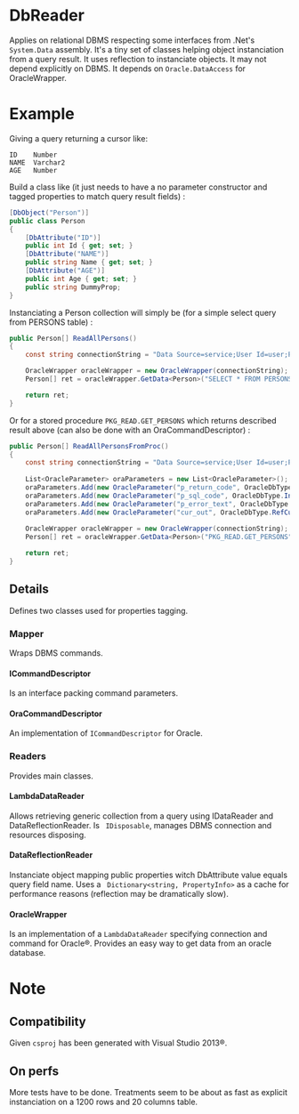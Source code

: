 # DbReader
Applies on relational DBMS respecting some interfaces from .Net's ```System.Data``` assembly. It's a tiny set of classes helping object instanciation from a query result. It uses reflection to instanciate objects. It may not depend explicitly on DBMS. It depends on ```Oracle.DataAccess``` for OracleWrapper.

# Example
Giving a query returning a cursor like:
```
ID    Number
NAME  Varchar2
AGE   Number
```

Build a class like (it just needs to have a no parameter constructor and tagged properties to match query result fields) :
```csharp
[DbObject("Person")]
public class Person
{
    [DbAttribute("ID")]
    public int Id { get; set; }
    [DbAttribute("NAME")]
    public string Name { get; set; }
    [DbAttribute("AGE")]
    public int Age { get; set; }
    public string DummyProp;
}
```

Instanciating a Person collection will simply be (for a simple select query from PERSONS table) :
```csharp
public Person[] ReadAllPersons()
{
    const string connectionString = "Data Source=service;User Id=user;Password=pwd;";

    OracleWrapper oracleWrapper = new OracleWrapper(connectionString);
    Person[] ret = oracleWrapper.GetData<Person>("SELECT * FROM PERSONS").ToArray();

    return ret;
}
```
Or for a stored procedure ```PKG_READ.GET_PERSONS``` which returns described result above (can also be done with an OraCommandDescriptor) :
```csharp
public Person[] ReadAllPersonsFromProc()
{
    const string connectionString = "Data Source=service;User Id=user;Password=pwd;";
    
    List<OracleParameter> oraParameters = new List<OracleParameter>();
    oraParameters.Add(new OracleParameter("p_return_code", OracleDbType.Int32, ParameterDirection.Output));
    oraParameters.Add(new OracleParameter("p_sql_code", OracleDbType.Int32, ParameterDirection.Output));
    oraParameters.Add(new OracleParameter("p_error_text", OracleDbType.Varchar2, ParameterDirection.Output));
    oraParameters.Add(new OracleParameter("cur_out", OracleDbType.RefCursor, ParameterDirection.Output));
    
    OracleWrapper oracleWrapper = new OracleWrapper(connectionString);
    Person[] ret = oracleWrapper.GetData<Person>("PKG_READ.GET_PERSONS", oraParameters).ToArray();

    return ret;
}
```


## Details
Defines two classes used for properties tagging.

### Mapper
Wraps DBMS commands.

#### ICommandDescriptor
Is an interface packing command parameters.

#### OraCommandDescriptor
An implementation of ```ICommandDescriptor``` for Oracle.

### Readers
Provides main classes. 

#### LambdaDataReader 
Allows retrieving generic collection from a query using IDataReader and DataReflectionReader. Is ``` IDisposable```, manages DBMS connection and resources disposing.

#### DataReflectionReader
Instanciate object mapping public properties witch DbAttribute value equals query field name. Uses a ``` Dictionary<string, PropertyInfo>``` as a cache for performance reasons (reflection may be dramatically slow).

#### OracleWrapper
Is an implementation of a ```LambdaDataReader``` specifying connection and command for Oracle&reg;. Provides an easy way to get data from an oracle database.


# Note
## Compatibility
Given ```csproj``` has been generated with Visual Studio 2013&reg;.

## On perfs
More tests have to be done. Treatments seem to be about as fast as explicit instanciation on a 1200 rows and 20 columns table.
